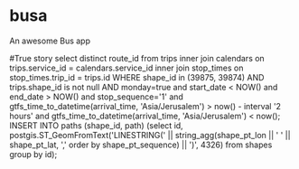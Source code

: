 busa
====

An awesome Bus app

#True story
select distinct route_id from trips inner join calendars on trips.service_id = calendars.service_id inner join stop_times on stop_times.trip_id = trips.id WHERE shape_id in (39875, 39874) AND trips.shape_id is not null AND monday=true and start_date < NOW() and end_date > NOW() and stop_sequence='1' and gtfs_time_to_datetime(arrival_time, 'Asia/Jerusalem') > now() - interval '2 hours' and gtfs_time_to_datetime(arrival_time, 'Asia/Jerusalem') < now();
INSERT INTO paths (shape_id, path) (select id, postgis.ST_GeomFromText('LINESTRING(' || string_agg(shape_pt_lon || ' ' || shape_pt_lat, ',' order by shape_pt_sequence) || ')', 4326) from shapes group by id);
